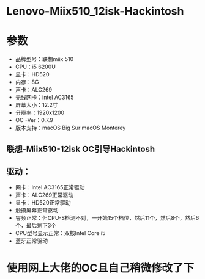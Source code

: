 # Lenovo-Miix510_12isk-Hackintosh

# 参数
* 品牌型号：联想miix 510
* CPU：i5 6200U
* 显卡：HD520
* 内存：8G
* 声卡：ALC269
* 无线网卡：intel AC3165
* 屏幕大小：12.2寸
* 分辨率：1920x1200
* OC -Ver：0.7.9
* 版本支持：macOS Big Sur macOS Monterey

## 联想-Miix510-12isk OC引导Hackintosh
## 驱动：
* 网卡：Intel AC3165正常驱动
* 声卡：ALC269正常驱动
* 显卡：HD520正常驱动
* 触摸屏幕正常驱动
* 睿频正常：但CPU-S检测不对，一开始15个档位，然后11个，然后8个，然后6个，最后剩下3个
* CPU型号显示正常：双核Intel Core i5
* 蓝牙正常驱动

# 使用网上大佬的OC且自己稍微修改了下

